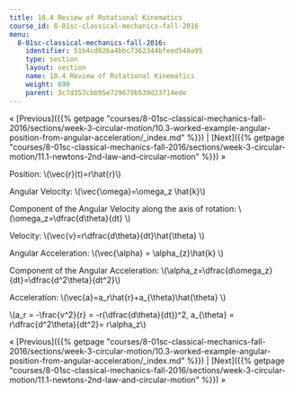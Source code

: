 ```yaml
---
title: 10.4 Review of Rotational Kinematics
course_id: 8-01sc-classical-mechanics-fall-2016
menu:
  8-01sc-classical-mechanics-fall-2016:
    identifier: 51b4cd026a4bbc7362344bfeed548a95
    type: section
    layout: section
    name: 10.4 Review of Rotational Kinematics
    weight: 690
    parent: 3c7d357cbb95e729679b539d23714ede
---
```

« [Previous]({{% getpage "courses/8-01sc-classical-mechanics-fall-2016/sections/week-3-circular-motion/10.3-worked-example-angular-position-from-angular-acceleration/_index.md" %}}) | [Next]({{% getpage "courses/8-01sc-classical-mechanics-fall-2016/sections/week-3-circular-motion/11.1-newtons-2nd-law-and-circular-motion" %}}) »

Position: \\(\\vec{r}(t)=r\\hat{r}\\)

Angular Velocity: \\(\\vec{\\omega}=\\omega\_z \\hat{k}\\)

Component of the Angular Velocity along the axis of rotation: \\(\\omega\_z=\\dfrac{d\\theta}{dt} \\)

Velocity: \\(\\vec{v}=r\\dfrac{d\\theta}{dt}\\hat{\\theta} \\)

Angular Acceleration: \\(\\vec{\\alpha} = \\alpha\_{z}\\hat{k} \\)

Component of the Angular Acceleration: \\(\\alpha\_z=\\dfrac{d\\omega\_z}{dt}=\\dfrac{d^2\\theta}{dt^2}\\)

Acceleration: \\(\\vec{a}=a\_r\\hat{r}+a\_{\\theta}\\hat{\\theta} \\)

\\(a\_r = -\\frac{v^2}{r} = -r(\\dfrac{d\\theta}{dt})^2, a\_{\\theta} = r\\dfrac{d^2\\theta}{dt^2}= r\\alpha\_z\\)

« [Previous]({{% getpage "courses/8-01sc-classical-mechanics-fall-2016/sections/week-3-circular-motion/10.3-worked-example-angular-position-from-angular-acceleration/_index.md" %}}) | [Next]({{% getpage "courses/8-01sc-classical-mechanics-fall-2016/sections/week-3-circular-motion/11.1-newtons-2nd-law-and-circular-motion" %}}) »